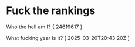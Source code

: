 # Fuck the rankings

Who the hell am I?
{ 24619617 }

What fucking year is it?
[ 2025-03-20T20:43:20Z ]
